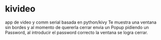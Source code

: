 # kivideo
app de video y comm serial basada en python/kivy
Te muestra una ventana sin bordes y al momento de quererla cerrar envia un Popup pidiendo un Password, al introducir el password correcto la ventana se logra cerrar.

